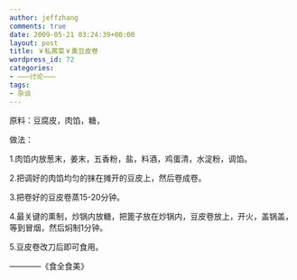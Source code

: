 ```yaml
---
author: jeffzhang
comments: true
date: 2009-05-21 03:24:39+00:00
layout: post
title: ￥私房菜￥熏豆皮卷
wordpress_id: 72
categories:
- ———讨论———
tags:
- 杂谈
---
```


原料：豆腐皮，肉馅，糖，


做法：

1.肉馅内放葱末，姜末，五香粉，盐，料酒，鸡蛋清，水淀粉，调馅。

2.把调好的肉馅均匀的抹在摊开的豆皮上，然后卷成卷。

3.把卷好的豆皮卷蒸15-20分钟。

4.最关键的熏制，炒锅内放糖，把篦子放在炒锅内，豆皮卷放上，开火，盖锅盖，等到冒烟，然后焖制1分钟。

5.豆皮卷改刀后即可食用。

————《食全食美》
